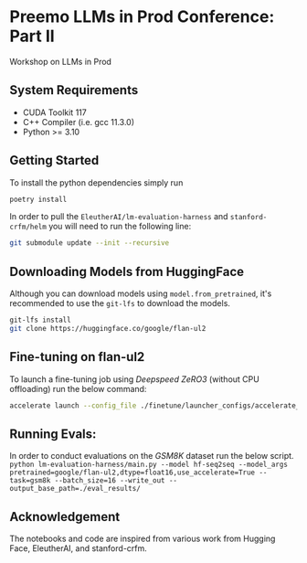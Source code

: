 # Preemo LLMs in Prod Conference: Part II
Workshop on LLMs in Prod

## System Requirements
- CUDA Toolkit 117
- C++ Compiler (i.e. gcc 11.3.0)
- Python >= 3.10

## Getting Started
To install the python dependencies simply run
```bash
poetry install
```

In order to pull the `EleutherAI/lm-evaluation-harness` and `stanford-crfm/helm` you will need to run the following line:
```bash
git submodule update --init --recursive
```

## Downloading Models from HuggingFace
Although you can download models using `model.from_pretrained`, it's recommended to use the `git-lfs` to download the models.

```bash
git-lfs install
git clone https://huggingface.co/google/flan-ul2
```

## Fine-tuning on flan-ul2
To launch a fine-tuning job using _Deepspeed ZeRO3_ (without CPU offloading) run the below command:
```bash
accelerate launch --config_file ./finetune/launcher_configs/accelerate_zero3_no_offload_config.yaml ./finetune/zero3_gsm8k.py <model-path>
```

## Running Evals:
In order to conduct evaluations on the _GSM8K_ dataset run the below script.
`python lm-evaluation-harness/main.py --model hf-seq2seq --model_args pretrained=google/flan-ul2,dtype=float16,use_accelerate=True --task=gsm8k --batch_size=16 --write_out --output_base_path=./eval_results/ `

## Acknowledgement
The notebooks and code are inspired from various work from Hugging Face, EleutherAI, and stanford-crfm.